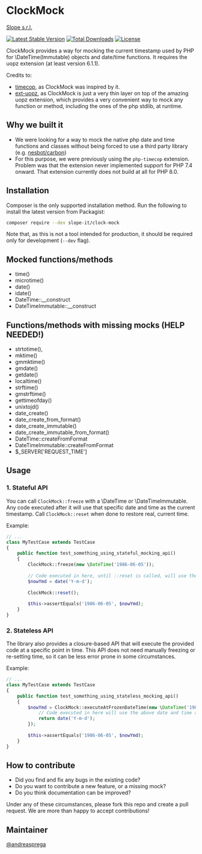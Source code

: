# ClockMock

[Slope s.r.l.](https://www.slope.it)

[![Latest Stable Version](https://poser.pugx.org/slope-it/clock-mock/v/stable)](https://packagist.org/packages/slope-it/clock-mock)
[![Total Downloads](https://poser.pugx.org/slope-it/clock-mock/downloads)](https://packagist.org/packages/slope-it/clock-mock)
[![License](https://poser.pugx.org/slope-it/clock-mock/license)](https://packagist.org/packages/slope-it/clock-mock)

ClockMock provides a way for mocking the current timestamp used by PHP for \DateTime(Immutable) objects and date/time
functions. It requires the uopz extension (at least version 6.1.1).

Credits to:
- [timecop](https://github.com/hnw/php-timecop), as ClockMock was inspired by it.
- [ext-uopz](https://github.com/krakjoe/uopz), as ClockMock is just a very thin layer on top of the amazing uopz
extension, which provides a very convenient way to mock any function or method, including the ones of the php stdlib, 
at runtime.

## Why we built it

- We were looking for a way to mock the native php date and time functions and classes without being forced to use a
  third party library (e.g. [nesbot/carbon](https://github.com/briannesbitt/carbon))
- For this purpose, we were previously using the `php-timecop` extension. Problem was that the extension never
  implemented support for PHP 7.4 onward. That extension currently does not build at all for PHP 8.0.

## Installation

Composer is the only supported installation method. Run the following to install the latest version from Packagist:

``` bash
composer require --dev slope-it/clock-mock
```

Note that, as this is not a tool intended for production, it should be required only for development (`--dev` flag).

## Mocked functions/methods

- time()
- microtime()
- date()
- idate()
- DateTime::__construct
- DateTimeImmutable::__construct

## Functions/methods with missing mocks (HELP NEEDED!)

- strtotime(),
- mktime()
- gmmktime()
- gmdate()
- getdate()
- localtime()
- strftime()
- gmstrftime()
- gettimeofday()
- unixtojd()
- date_create()
- date_create_from_format()
- date_create_immutable()
- date_create_immutable_from_format()
- DateTime::createFromFormat
- DateTimeImmutable::createFromFormat
- $_SERVER['REQUEST_TIME']

## Usage

### 1. Stateful API

You can call `ClockMock::freeze` with a \DateTime or \DateTimeImmutable. Any code executed after it will use that
specific date and time as the current timestamp.
Call `ClockMock::reset` when done to restore real, current time.

Example:

``` php
// ...
class MyTestCase extends TestCase
{
    public function test_something_using_stateful_mocking_api()
    {
        ClockMock::freeze(new \DateTime('1986-06-05'));
        
        // Code executed in here, until ::reset is called, will use the above date and time as "current"
        $nowYmd = date('Y-m-d');
        
        ClockMock::reset();
        
        $this->assertEquals('1986-06-05', $nowYmd);
    }
}
```

### 2. Stateless API

The library also provides a closure-based API that will execute the provided code at a specific point in time. This API
does not need manually freezing or re-setting time, so it can be less error prone in some circumstances.

Example:

``` php
// ...
class MyTestCase extends TestCase
{
    public function test_something_using_stateless_mocking_api()
    {
        $nowYmd = ClockMock::executeAtFrozenDateTime(new \DateTime('1986-06-05'), function () {
            // Code executed in here will use the above date and time as "current"
            return date('Y-m-d');
        });
        
        $this->assertEquals('1986-06-05', $nowYmd);
    }
}
```

## How to contribute

* Did you find and fix any bugs in the existing code?
* Do you want to contribute a new feature, or a missing mock?
* Do you think documentation can be improved?

Under any of these circumstances, please fork this repo and create a pull request. We are more than happy to accept
contributions!

## Maintainer

[@andreasprega](https://twitter.com/andreasprega)
